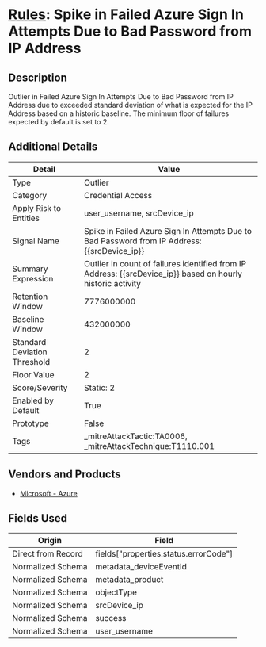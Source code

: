 # [Rules](README.md): Spike in Failed Azure Sign In Attempts Due to Bad Password from IP Address

## Description
Outlier in Failed Azure Sign In Attempts Due to Bad Password from IP Address due to exceeded standard deviation of what is expected for the IP Address based on a historic baseline. The minimum floor of failures expected by default is set to 2.

## Additional Details
|Detail|Value|
|----|----|
|Type|Outlier|
|Category|Credential Access|
|Apply Risk to Entities|user_username, srcDevice_ip|
|Signal Name|Spike in Failed Azure Sign In Attempts Due to Bad Password from IP Address: {{srcDevice_ip}}|
|Summary Expression|Outlier in count of failures identified from IP Address: {{srcDevice_ip}} based on hourly historic activity|
|Retention Window|7776000000|
|Baseline Window|432000000|
|Standard Deviation Threshold|2|
|Floor Value|2|
|Score/Severity|Static: 2|
|Enabled by Default|True|
|Prototype|False|
|Tags|_mitreAttackTactic:TA0006, _mitreAttackTechnique:T1110.001|
## Vendors and Products
- [Microsoft - Azure](../products/a1225af5-e778-4068-a9a2-47da93d1ff24.md)


## Fields Used

|Origin|Field|
|----|----|
|Direct from Record|fields["properties.status.errorCode"]|
|Normalized Schema|metadata_deviceEventId|
|Normalized Schema|metadata_product|
|Normalized Schema|objectType|
|Normalized Schema|srcDevice_ip|
|Normalized Schema|success|
|Normalized Schema|user_username|


